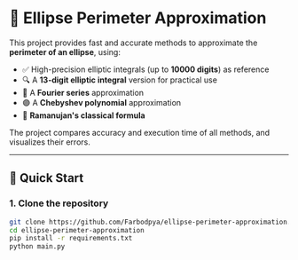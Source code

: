 # 📐 Ellipse Perimeter Approximation

This project provides fast and accurate methods to approximate the **perimeter of an ellipse**, using:

- ✅ High-precision elliptic integrals (up to **10000 digits**) as reference
- 🔍 A **13-digit elliptic integral** version for practical use
- 🧮 A **Fourier series** approximation
- 🟣 A **Chebyshev polynomial** approximation
- 📜 **Ramanujan's classical formula**

The project compares accuracy and execution time of all methods, and visualizes their errors.

---

## 🚀 Quick Start

### 1. Clone the repository

```bash
git clone https://github.com/Farbodpya/ellipse-perimeter-approximation.git
cd ellipse-perimeter-approximation
pip install -r requirements.txt
python main.py

